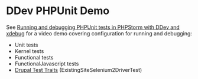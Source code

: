 # DDev PHPUnit Demo

See [Running and debugging PHPUnit tests in PHPStorm with DDev and xdebug](https://www.previousnext.com.au/blog/running-and-debugging-phpunit-tests-phpstorm-ddev-and-xdebug) for a video demo covering configuration for running and debugging:

* Unit tests
* Kernel tests
* Functional tests
* FunctionalJavascript tests
* [Drupal Test Traits](https://gitlab.com/weitzman/drupal-test-traits) (ExistingSiteSelenium2DriverTest)
